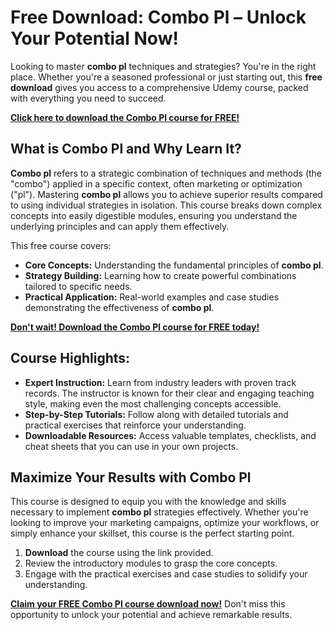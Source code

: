 # Free Download: Combo Pl – Unlock Your Potential Now!

Looking to master **combo pl** techniques and strategies? You're in the right place. Whether you're a seasoned professional or just starting out, this **free download** gives you access to a comprehensive Udemy course, packed with everything you need to succeed.

[**Click here to download the Combo Pl course for FREE!**](https://udemywork.com/combo-pl)

## What is Combo Pl and Why Learn It?

**Combo pl** refers to a strategic combination of techniques and methods (the "combo") applied in a specific context, often marketing or optimization ("pl"). Mastering **combo pl** allows you to achieve superior results compared to using individual strategies in isolation. This course breaks down complex concepts into easily digestible modules, ensuring you understand the underlying principles and can apply them effectively.

This free course covers:

*   **Core Concepts:** Understanding the fundamental principles of **combo pl**.
*   **Strategy Building:** Learning how to create powerful combinations tailored to specific needs.
*   **Practical Application:** Real-world examples and case studies demonstrating the effectiveness of **combo pl**.

[**Don't wait! Download the Combo Pl course for FREE today!**](https://udemywork.com/combo-pl)

## Course Highlights:

*   **Expert Instruction:** Learn from industry leaders with proven track records. The instructor is known for their clear and engaging teaching style, making even the most challenging concepts accessible.
*   **Step-by-Step Tutorials:** Follow along with detailed tutorials and practical exercises that reinforce your understanding.
*   **Downloadable Resources:** Access valuable templates, checklists, and cheat sheets that you can use in your own projects.

## Maximize Your Results with Combo Pl

This course is designed to equip you with the knowledge and skills necessary to implement **combo pl** strategies effectively. Whether you're looking to improve your marketing campaigns, optimize your workflows, or simply enhance your skillset, this course is the perfect starting point.

1.  **Download** the course using the link provided.
2.  Review the introductory modules to grasp the core concepts.
3.  Engage with the practical exercises and case studies to solidify your understanding.

[**Claim your FREE Combo Pl course download now!**](https://udemywork.com/combo-pl) Don't miss this opportunity to unlock your potential and achieve remarkable results.

